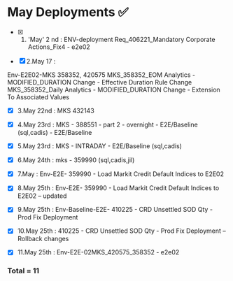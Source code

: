 # May Deployments :white_check_mark:

- [x] 1. 'May' 2 nd : ENV-deployment Req_406221_Mandatory Corporate Actions_Fix4 - e2e02

- [x] 2.May 17 : 

Env-E2E02-MKS 358352, 420575
MKS_358352_EOM Analytics - MODIFIED_DURATION Change - Effective Duration Rule Change
MKS_358352_Daily Analytics - MODIFIED_DURATION Change - Extension To Associated Values


- [x] 3.May 22nd : MKS 432143 

- [x] 4.May 23rd : MKS - 388551 - part 2 - overnight - E2E/Baseline (sql,cadis) - E2E/Baseline

- [x] 5.May 23rd : MKS - INTRADAY - E2E/Baseline (sql,cadis)

- [x] 6.May 24th : mks - 359990  (sql,cadis,jil)

- [x] 7.May : Env-E2E- 359990 - Load Markit Credit Default Indices to E2E02       


- [x] 8.May 25th : Env-E2E- 359990 - Load Markit Credit Default Indices to E2E02 – updated 

- [x] 9.May 25th : Env-Baseline-E2E- 410225 - CRD Unsettled SOD Qty - Prod Fix Deployment   

- [x] 10.May 25th : 410225 - CRD Unsettled SOD Qty - Prod Fix Deployment – Rollback changes  

- [x] 11.May 25th : Env-E2E-02MKS_420575_358352 - e2e02  

### Total = 11
